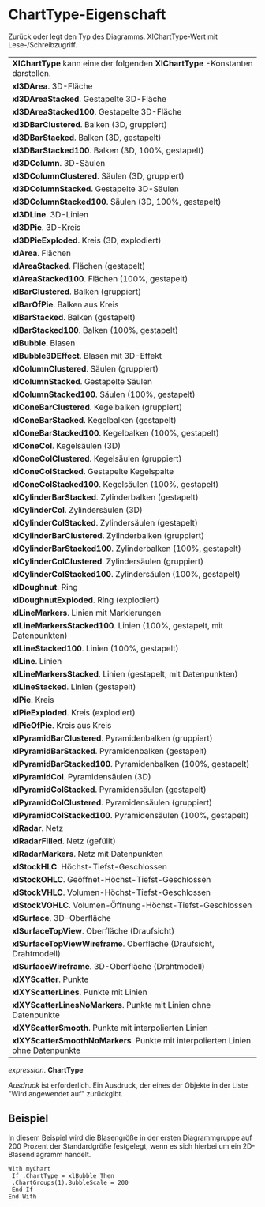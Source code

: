 
# ChartType-Eigenschaft

Zurück oder legt den Typ des Diagramms. XlChartType-Wert mit Lese-/Schreibzugriff.


||
|:-----|
|**XlChartType** kann eine der folgenden **XlChartType** -Konstanten darstellen.|
|**xl3DArea**. 3D-Fläche|
|**xl3DAreaStacked**. Gestapelte 3D-Fläche|
|**xl3DAreaStacked100**. Gestapelte 3D-Fläche|
|**xl3DBarClustered**. Balken (3D, gruppiert)|
|**xl3DBarStacked**. Balken (3D, gestapelt)|
|**xl3DBarStacked100**. Balken (3D, 100%, gestapelt)|
|**xl3DColumn**. 3D-Säulen|
|**xl3DColumnClustered**. Säulen (3D, gruppiert)|
|**xl3DColumnStacked**. Gestapelte 3D-Säulen|
|**xl3DColumnStacked100**. Säulen (3D, 100%, gestapelt)|
|**xl3DLine**. 3D-Linien|
|**xl3DPie**. 3D-Kreis|
|**xl3DPieExploded**. Kreis (3D, explodiert)|
|**xlArea**. Flächen|
|**xlAreaStacked**. Flächen (gestapelt)|
|**xlAreaStacked100**. Flächen (100%, gestapelt)|
|**xlBarClustered**. Balken (gruppiert)|
|**xlBarOfPie**. Balken aus Kreis|
|**xlBarStacked**. Balken (gestapelt)|
|**xlBarStacked100**. Balken (100%, gestapelt)|
|**xlBubble**. Blasen|
|**xlBubble3DEffect**. Blasen mit 3D-Effekt|
|**xlColumnClustered**. Säulen (gruppiert)|
|**xlColumnStacked**. Gestapelte Säulen|
|**xlColumnStacked100**. Säulen (100%, gestapelt)|
|**xlConeBarClustered**. Kegelbalken (gruppiert)|
|**xlConeBarStacked**. Kegelbalken (gestapelt)|
|**xlConeBarStacked100**. Kegelbalken (100%, gestapelt)|
|**xlConeCol**. Kegelsäulen (3D)|
|**xlConeColClustered**. Kegelsäulen (gruppiert)|
|**xlConeColStacked**. Gestapelte Kegelspalte|
|**xlConeColStacked100**. Kegelsäulen (100%, gestapelt)|
|**xlCylinderBarStacked**. Zylinderbalken (gestapelt)|
|**xlCylinderCol**. Zylindersäulen (3D)|
|**xlCylinderColStacked**. Zylindersäulen (gestapelt)|
|**xlCylinderBarClustered**. Zylinderbalken (gruppiert)|
|**xlCylinderBarStacked100**. Zylinderbalken (100%, gestapelt)|
|**xlCylinderColClustered**. Zylindersäulen (gruppiert)|
|**xlCylinderColStacked100**. Zylindersäulen (100%, gestapelt)|
|**xlDoughnut**. Ring|
|**xlDoughnutExploded**. Ring (explodiert)|
|**xlLineMarkers**. Linien mit Markierungen|
|**xlLineMarkersStacked100**. Linien (100%, gestapelt, mit Datenpunkten)|
|**xlLineStacked100**. Linien (100%, gestapelt)|
|**xlLine**. Linien|
|**xlLineMarkersStacked**. Linien (gestapelt, mit Datenpunkten)|
|**xlLineStacked**. Linien (gestapelt)|
|**xlPie**. Kreis|
|**xlPieExploded**. Kreis (explodiert)|
|**xlPieOfPie**. Kreis aus Kreis|
|**xlPyramidBarClustered**. Pyramidenbalken (gruppiert)|
|**xlPyramidBarStacked**. Pyramidenbalken (gestapelt)|
|**xlPyramidBarStacked100**. Pyramidenbalken (100%, gestapelt)|
|**xlPyramidCol**. Pyramidensäulen (3D)|
|**xlPyramidColStacked**. Pyramidensäulen (gestapelt)|
|**xlPyramidColClustered**. Pyramidensäulen (gruppiert)|
|**xlPyramidColStacked100**. Pyramidensäulen (100%, gestapelt)|
|**xlRadar**. Netz|
|**xlRadarFilled**. Netz (gefüllt)|
|**xlRadarMarkers**. Netz mit Datenpunkten|
|**xlStockHLC**. Höchst-Tiefst-Geschlossen|
|**xlStockOHLC**. Geöffnet-Höchst-Tiefst-Geschlossen|
|**xlStockVHLC**. Volumen-Höchst-Tiefst-Geschlossen|
|**xlStockVOHLC**. Volumen-Öffnung-Höchst-Tiefst-Geschlossen|
|**xlSurface**. 3D-Oberfläche|
|**xlSurfaceTopView**. Oberfläche (Draufsicht)|
|**xlSurfaceTopViewWireframe**. Oberfläche (Draufsicht, Drahtmodell)|
|**xlSurfaceWireframe**. 3D-Oberfläche (Drahtmodell)|
|**xlXYScatter**. Punkte|
|**xlXYScatterLines**. Punkte mit Linien|
|**xlXYScatterLinesNoMarkers**. Punkte mit Linien ohne Datenpunkte|
|**xlXYScatterSmooth**. Punkte mit interpolierten Linien|
|**xlXYScatterSmoothNoMarkers**. Punkte mit interpolierten Linien ohne Datenpunkte|

 _expression_. **ChartType**

 _Ausdruck_ ist erforderlich. Ein Ausdruck, der eines der Objekte in der Liste "Wird angewendet auf" zurückgibt.

## Beispiel

In diesem Beispiel wird die Blasengröße in der ersten Diagrammgruppe auf 200 Prozent der Standardgröße festgelegt, wenn es sich hierbei um ein 2D-Blasendiagramm handelt.


```
With myChart 
 If .ChartType = xlBubble Then 
 .ChartGroups(1).BubbleScale = 200 
 End If 
End With
```

